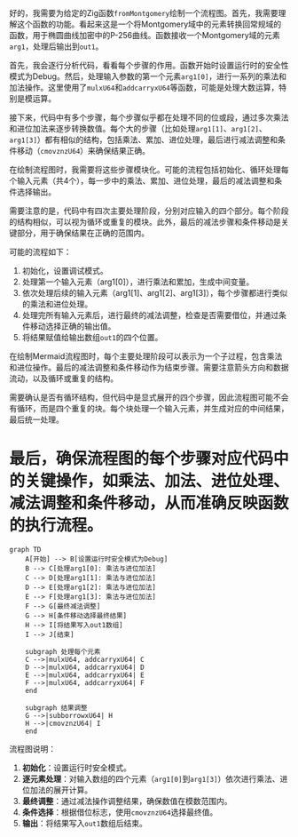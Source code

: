 好的，我需要为给定的Zig函数`fromMontgomery`绘制一个流程图。首先，我需要理解这个函数的功能。看起来这是一个将Montgomery域中的元素转换回常规域的函数，用于椭圆曲线加密中的P-256曲线。函数接收一个Montgomery域的元素`arg1`，处理后输出到`out1`。

首先，我会逐行分析代码，看看每个步骤的作用。函数开始时设置运行时的安全性模式为Debug。然后，处理输入参数的第一个元素`arg1[0]`，进行一系列的乘法和加法操作。这里使用了`mulxU64`和`addcarryxU64`等函数，可能是处理大数运算，特别是模运算。

接下来，代码中有多个步骤，每个步骤似乎都在处理不同的位或段，通过多次乘法和进位加法来逐步转换数值。每个大的步骤（比如处理`arg1[1]`、`arg1[2]`、`arg1[3]`）都有相似的结构，包括乘法、累加、进位处理，最后进行减法调整和条件移动（`cmovznzU64`）来确保结果正确。

在绘制流程图时，我需要将这些步骤模块化。可能的流程包括初始化、循环处理每个输入元素（共4个），每一步中的乘法、累加、进位处理，最后的减法调整和条件选择输出。

需要注意的是，代码中有四次主要处理阶段，分别对应输入的四个部分。每个阶段的结构相似，可以视为循环或重复的模块。此外，最后的减法步骤和条件移动是关键部分，用于确保结果在正确的范围内。

可能的流程如下：
1. 初始化，设置调试模式。
2. 处理第一个输入元素（arg1[0]），进行乘法和累加，生成中间变量。
3. 依次处理后续的输入元素（arg1[1]、arg1[2]、arg1[3]），每个步骤都进行类似的乘法和进位处理。
4. 处理完所有输入元素后，进行最终的减法调整，检查是否需要借位，并通过条件移动选择正确的输出值。
5. 将结果赋值给输出数组`out1`的四个位置。

在绘制Mermaid流程图时，每个主要处理阶段可以表示为一个子过程，包含乘法和进位操作。最后的减法调整和条件移动作为结束步骤。需要注意箭头方向和数据流动，以及循环或重复的结构。

需要确认是否有循环结构，但代码中是显式展开的四个步骤，因此流程图可能不会有循环，而是四个重复的块。每个块处理一个输入元素，并生成对应的中间结果，最后统一处理。

最后，确保流程图的每个步骤对应代码中的关键操作，如乘法、加法、进位处理、减法调整和条件移动，从而准确反映函数的执行流程。
================================================
```mermaid
graph TD
    A[开始] --> B[设置运行时安全模式为Debug]
    B --> C[处理arg1[0]: 乘法与进位加法]
    C --> D[处理arg1[1]: 乘法与进位加法]
    D --> E[处理arg1[2]: 乘法与进位加法]
    E --> F[处理arg1[3]: 乘法与进位加法]
    F --> G[最终减法调整]
    G --> H[条件移动选择最终结果]
    H --> I[将结果写入out1数组]
    I --> J[结束]
    
    subgraph 处理每个元素
    C -->|mulxU64, addcarryxU64| C
    D -->|mulxU64, addcarryxU64| D
    E -->|mulxU64, addcarryxU64| E
    F -->|mulxU64, addcarryxU64| F
    end
    
    subgraph 结果调整
    G -->|subborrowxU64| H
    H -->|cmovznzU64| I
    end
``` 

流程图说明：
1. **初始化**：设置运行时安全模式。
2. **逐元素处理**：对输入数组的四个元素（`arg1[0]`到`arg1[3]`）依次进行乘法、进位加法的展开计算。
3. **最终调整**：通过减法操作调整结果，确保数值在模数范围内。
4. **条件选择**：根据借位标志，使用`cmovznzU64`选择最终值。
5. **输出**：将结果写入`out1`数组后结束。